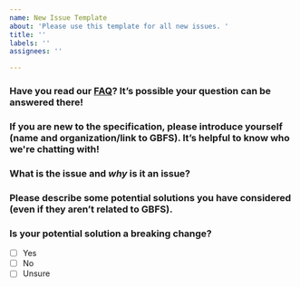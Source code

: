 ```yaml
---
name: New Issue Template
about: 'Please use this template for all new issues. '
title: ''
labels: ''
assignees: ''

---
```


### Have you read our [FAQ](https://gbfs.org/learn/faq/)? It’s possible your question can be answered there!

### If you are new to the specification, please introduce yourself (name and organization/link to GBFS). It’s helpful to know who we're chatting with!

### What is the issue and _why_ is it an issue?

### Please describe some potential solutions you have considered (even if they aren’t related to GBFS).

### Is your potential solution a breaking change?
- [ ] Yes 
- [ ] No
- [ ] Unsure
